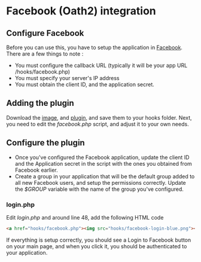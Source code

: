 # Facebook (Oath2) integration

## Configure Facebook
Before you can use this, you have to setup the application in [Facebook](https://developers.facebook.com/docs/facebook-login/).  There are a few things to note :
* You must configure the callback URL (typically it will be your app URL /hooks/facebook.php)
* You must specify your server's IP address
* You must obtain the client ID, and the application secret.

## Adding the plugin
Download the [image](facebook-login-blue.png), and [plugin](facebook.php), and save them to your hooks folder. Next, you need to edit the _facebook.php_ script, and adjust it to your own needs.
## Configure the plugin
* Once you've configured the Facebook application, update the client ID and the Application secret in the script with the ones you obtained from Facebook earlier.
* Create a group in your application that will be the default group added to all new Facebook users, and setup the permissions correctly.
Update the _$GROUP_ variable with the name of the group you've configured. 

### login.php
Edit _login.php_ and around line 48, add the following HTML code
```html
<a href="hooks/facebook.php"><img src="hooks/facebook-login-blue.png"></a>
```
If everything is setup correctly, you should see a Login to Facebook button on your main page, and when you click it, you should be authenticated to your application.
